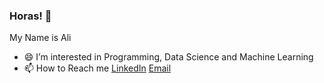 ### Horas! 👋

My Name is Ali

- 😄 I’m interested in Programming, Data Science and Machine Learning
- 📫 How to Reach me [LinkedIn](https://www.linkedin.com/in/panggilsajaali/) [Email](mailto:@aliimrandtb@gmail.com)



<!--
**alienyst/alienyst** is a ✨ _special_ ✨ repository because its `README.md` (this file) appears on your GitHub profile.

Here are some ideas to get you started:

- 🔭 I’m currently working on ...
- 🌱 I’m currently learning ...
- 👯 I’m looking to collaborate on ...
- 🤔 I’m looking for help with ...
- 💬 Ask me about ...
- 📫 How to reach me: ...
- 😄 Pronouns: ...
- ⚡ Fun fact: ...
-->
